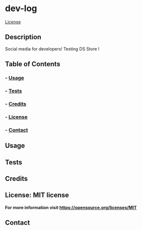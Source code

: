 # dev-log

[License](https://img.shields.io/badge/license-MIT-brightgreen)

## Description
Social media for developers!
Testing DS Store !

## Table of Contents
### - [Usage](#usage)

### - [Tests](#tests)

### - [Credits](#credits)

### - [License](#license)

### - [Contact](#contact)

## Usage



## Tests



## Credits



## License: MIT license

#### For more information visit https://opensource.org/licenses/MIT

## Contact

